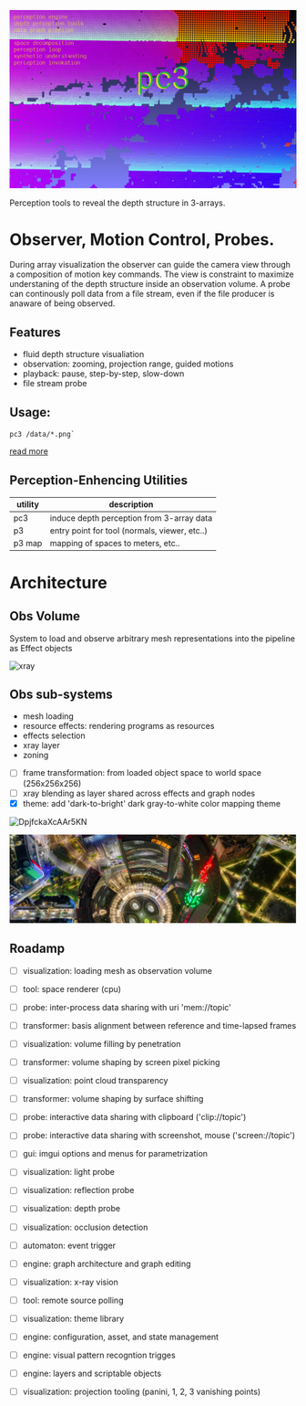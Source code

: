 ![perc3ption](/docs/perc_vision.png)


Perception tools to reveal the depth structure in 3-arrays. 

# Observer, Motion Control, Probes.  
During array visualization the observer can guide the camera view through a composition of motion key commands. The view is constraint to maximize understaning of the depth structure inside an observation volume. A probe can continously poll data from a file stream, even if the file producer is anaware of being observed. 

## Features
* fluid depth structure visualiation
* observation: zooming, projection range, guided motions
* playback: pause, step-by-step, slow-down
* file stream probe


## Usage:
```
pc3 /data/*.png`
```
[read more](./docs/readme_pc3_gpu.md)

## Perception-Enhencing Utilities
| utility      | description  | 
| ------------ | ------------ |
| pc3     | induce depth perception from 3-array data |
| p3      | entry point for tool (normals, viewer, etc..) |
| p3  map | mapping of spaces to meters, etc.. |

# Architecture

## Obs Volume
System to load and observe arbitrary mesh representations into the pipeline as Effect objects

![xray](https://user-images.githubusercontent.com/10095423/103164670-27641f80-47c3-11eb-93bc-e81bda8b871d.png)
## Obs sub-systems
* mesh loading
* resource effects: rendering programs as resources
* effects selection
*  xray layer
* zoning

- [ ] frame transformation: from loaded object space to world space (256x256x256)
- [ ] xray blending as layer shared across effects and graph nodes
- [x] theme: add 'dark-to-bright' dark gray-to-white color mapping theme

![DpjfckaXcAAr5KN](https://user-images.githubusercontent.com/10095423/103162114-adbb3a00-47a0-11eb-968e-89832b85fce8.jpg)



![perc3ption](/docs/archi.png)

## Roadamp
- [ ] visualization: loading mesh as observation volume
- [ ] tool: space renderer (cpu)
- [ ] probe: inter-process data sharing with uri 'mem://topic'
- [ ] transformer: basis alignment between reference and time-lapsed frames
- [ ] visualization: volume filling by penetration
- [ ] transformer: volume shaping by screen pixel picking
- [ ] visualization: point cloud transparency
- [ ] transformer: volume shaping by surface shifting
- [ ] probe: interactive data sharing with clipboard ('clip://topic')
- [ ] probe: interactive data sharing with screenshot, mouse ('screen://topic')
- [ ] gui: imgui options and menus for parametrization
- [ ] visualization: light probe
- [ ] visualization: reflection probe
- [ ] visualization: depth probe
- [ ] visualization: occlusion detection
- [ ] automaton: event trigger
- [ ] engine: graph architecture and graph editing
- [ ] visualization: x-ray vision
- [ ] tool: remote source polling
- [ ] visualization: theme library
- [ ] engine: configuration, asset, and state management
- [ ] engine: visual pattern recogntion trigges
- [ ] engine: layers and scriptable objects
- [ ] visualization: projection tooling (panini, 1, 2, 3 vanishing points)






